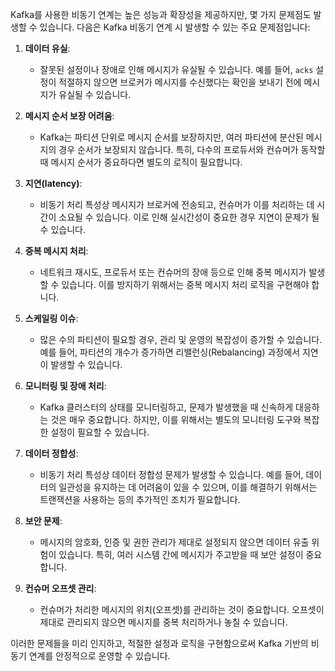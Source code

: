 Kafka를 사용한 비동기 연계는 높은 성능과 확장성을 제공하지만, 몇 가지 문제점도 발생할 수 있습니다. 다음은 Kafka 비동기 연계 시 발생할 수 있는 주요 문제점입니다:

1. **데이터 유실**: 
   - 잘못된 설정이나 장애로 인해 메시지가 유실될 수 있습니다. 예를 들어, `acks` 설정이 적절하지 않으면 브로커가 메시지를 수신했다는 확인을 보내기 전에 메시지가 유실될 수 있습니다.
   
2. **메시지 순서 보장 어려움**: 
   - Kafka는 파티션 단위로 메시지 순서를 보장하지만, 여러 파티션에 분산된 메시지의 경우 순서가 보장되지 않습니다. 특히, 다수의 프로듀서와 컨슈머가 동작할 때 메시지 순서가 중요하다면 별도의 로직이 필요합니다.

3. **지연(latency)**:
   - 비동기 처리 특성상 메시지가 브로커에 전송되고, 컨슈머가 이를 처리하는 데 시간이 소요될 수 있습니다. 이로 인해 실시간성이 중요한 경우 지연이 문제가 될 수 있습니다.
   
4. **중복 메시지 처리**:
   - 네트워크 재시도, 프로듀서 또는 컨슈머의 장애 등으로 인해 중복 메시지가 발생할 수 있습니다. 이를 방지하기 위해서는 중복 메시지 처리 로직을 구현해야 합니다.
   
5. **스케일링 이슈**:
   - 많은 수의 파티션이 필요할 경우, 관리 및 운영의 복잡성이 증가할 수 있습니다. 예를 들어, 파티션의 개수가 증가하면 리밸런싱(Rebalancing) 과정에서 지연이 발생할 수 있습니다.
   
6. **모니터링 및 장애 처리**:
   - Kafka 클러스터의 상태를 모니터링하고, 문제가 발생했을 때 신속하게 대응하는 것은 매우 중요합니다. 하지만, 이를 위해서는 별도의 모니터링 도구와 복잡한 설정이 필요할 수 있습니다.
   
7. **데이터 정합성**:
   - 비동기 처리 특성상 데이터 정합성 문제가 발생할 수 있습니다. 예를 들어, 데이터의 일관성을 유지하는 데 어려움이 있을 수 있으며, 이를 해결하기 위해서는 트랜잭션을 사용하는 등의 추가적인 조치가 필요합니다.
   
8. **보안 문제**:
   - 메시지의 암호화, 인증 및 권한 관리가 제대로 설정되지 않으면 데이터 유출 위험이 있습니다. 특히, 여러 시스템 간에 메시지가 주고받을 때 보안 설정이 중요합니다.
   
9. **컨슈머 오프셋 관리**:
   - 컨슈머가 처리한 메시지의 위치(오프셋)를 관리하는 것이 중요합니다. 오프셋이 제대로 관리되지 않으면 메시지를 중복 처리하거나 놓칠 수 있습니다.

이러한 문제들을 미리 인지하고, 적절한 설정과 로직을 구현함으로써 Kafka 기반의 비동기 연계를 안정적으로 운영할 수 있습니다.
